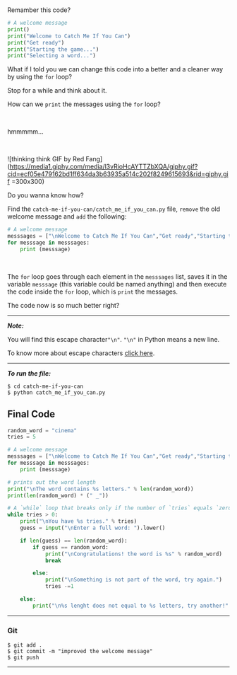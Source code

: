 ﻿<br>

Remamber this code?

```python
# A welcome message
print()
print("Welcome to Catch Me If You Can")
print("Get ready")
print("Starting the game...")
print("Selecting a word...")
```
What if I told you we can change this code into a better and a cleaner way by using the `for` loop?

Stop for  a while and think about it.

How can we `print` the messages using the `for` loop?

<br>

hmmmmm...

<br>

![thinking think GIF by Red Fang](https://media1.giphy.com/media/l3vRioHcAYTTZbXQA/giphy.gif?cid=ecf05e479162bd1ff634da3b63935a514c202f8249615693&rid=giphy.gif =300x300)



Do you wanna know how?

Find the `catch-me-if-you-can/catch_me_if_you_can.py` file, `remove` the old welcome message and `add` the following:

```python
# A welcome message
messsages = ["\nWelcome to Catch Me If You Can","Get ready","Starting the game...","Selecting a word..."]
for messsage in messsages:
    print (messsage)
```

<br>

The `for` loop goes through each element in the `messsages` list, saves it in the variable `messsage` (this variable could be named anything) and then execute the code inside the `for` loop, which is `print` the messages.


The code now is so much better right?


---
***Note:***

 You will find this escape character`"\n"`. `"\n"` in Python means a new line.

To know more about escape characters [click here](https://www.w3schools.com/python/gloss_python_escape_characters.asp).


---

***To run the file:***

    $ cd catch-me-if-you-can
    $ python catch_me_if_you_can.py
   
  
   
## Final Code

```python
random_word = "cinema"
tries = 5

# A welcome message
messsages = ["\nWelcome to Catch Me If You Can","Get ready","Starting the game...","Selecting a word..."]
for messsage in messsages:
    print (messsage)

# prints out the word length
print("\nThe word contains %s letters." % len(random_word))
print(len(random_word) * (" _"))

# A `while` loop that breaks only if the number of `tries` equals `zero`
while tries > 0:
    print("\nYou have %s tries." % tries)
    guess = input("\nEnter a full word: ").lower()

    if len(guess) == len(random_word):
        if guess == random_word:
            print("\nCongratulations! the word is %s" % random_word)
            break

        else:
            print("\nSomething is not part of the word, try again.")
            tries -=1

    else:
        print("\n%s lenght does not equal to %s letters, try another!" % (guess,len(random_word)))
```



----------



### Git


```
$ git add .
$ git commit -m "improved the welcome message"
$ git push
```

----------



